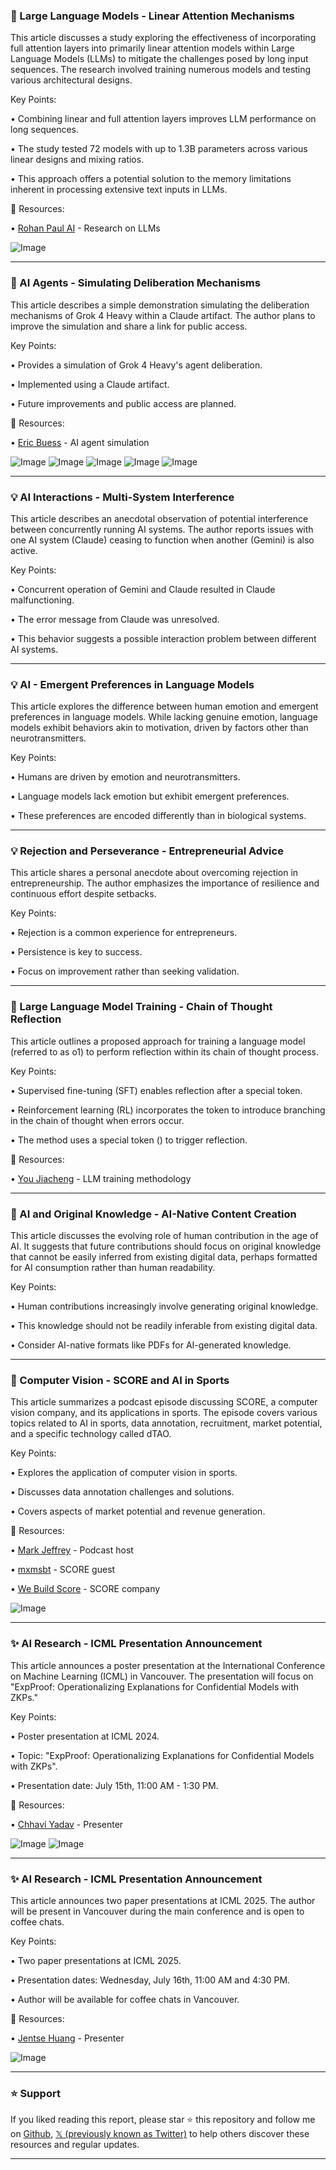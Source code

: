 ### 🤖 Large Language Models - Linear Attention Mechanisms

This article discusses a study exploring the effectiveness of incorporating full attention layers into primarily linear attention models within Large Language Models (LLMs) to mitigate the challenges posed by long input sequences.  The research involved training numerous models and testing various architectural designs.


Key Points:

• Combining linear and full attention layers improves LLM performance on long sequences.


• The study tested 72 models with up to 1.3B parameters across various linear designs and mixing ratios.


•  This approach offers a potential solution to the memory limitations inherent in processing extensive text inputs in LLMs.



🔗 Resources:

• [Rohan Paul AI](https://x.com/rohanpaul_ai) - Research on LLMs


![Image](https://pbs.twimg.com/media/GvjLRetaUAA655d?format=jpg&name=small)


---
### 🚀 AI Agents - Simulating Deliberation Mechanisms

This article describes a simple demonstration simulating the deliberation mechanisms of Grok 4 Heavy within a Claude artifact.  The author plans to improve the simulation and share a link for public access.


Key Points:

•  Provides a simulation of Grok 4 Heavy's agent deliberation.


•  Implemented using a Claude artifact.


• Future improvements and public access are planned.



🔗 Resources:

• [Eric Buess](https://x.com/EricBuess) - AI agent simulation


![Image](https://pbs.twimg.com/amplify_video_thumb/1943547180565819392/img/JIGqrUSryHDEOBxf.jpg)
![Image](https://pbs.twimg.com/media/Gvdw4VDXAAAAjBI?format=jpg&name=900x900)
![Image](https://pbs.twimg.com/amplify_video_thumb/1943145916296273920/img/mpDHxTWEk1FTbcUi.jpg)
![Image](https://pbs.twimg.com/media/GvdxOL2XEAAMgAw?format=jpg&name=small)
![Image](https://pbs.twimg.com/amplify_video_thumb/1943146279430713344/img/YQs2bqFaAqcfksjF.jpg)

---
### 💡 AI Interactions - Multi-System Interference

This article describes an anecdotal observation of potential interference between concurrently running AI systems. The author reports issues with one AI system (Claude) ceasing to function when another (Gemini) is also active.


Key Points:

•  Concurrent operation of Gemini and Claude resulted in Claude malfunctioning.


•  The error message from Claude was unresolved.


•  This behavior suggests a possible interaction problem between different AI systems.


---
### 💡 AI - Emergent Preferences in Language Models

This article explores the difference between human emotion and emergent preferences in language models. While lacking genuine emotion, language models exhibit behaviors akin to motivation, driven by factors other than neurotransmitters.


Key Points:

• Humans are driven by emotion and neurotransmitters.


• Language models lack emotion but exhibit emergent preferences.


• These preferences are encoded differently than in biological systems.


---
### 💡 Rejection and Perseverance - Entrepreneurial Advice

This article shares a personal anecdote about overcoming rejection in entrepreneurship. The author emphasizes the importance of resilience and continuous effort despite setbacks.


Key Points:

• Rejection is a common experience for entrepreneurs.


• Persistence is key to success.


• Focus on improvement rather than seeking validation.



---
### 🤖  Large Language Model Training -  Chain of Thought Reflection

This article outlines a proposed approach for training a language model (referred to as o1) to perform reflection within its chain of thought process.


Key Points:

• Supervised fine-tuning (SFT) enables reflection after a special token.


• Reinforcement learning (RL) incorporates the token to introduce branching in the chain of thought when errors occur.


• The method uses a special token (<wait>) to trigger reflection.



🔗 Resources:

• [You Jiacheng](https://x.com/YouJiacheng) -  LLM training methodology



---
### 🤖 AI and Original Knowledge -  AI-Native Content Creation

This article discusses the evolving role of human contribution in the age of AI.  It suggests that future contributions should focus on original knowledge that cannot be easily inferred from existing digital data, perhaps formatted for AI consumption rather than human readability.



Key Points:

•  Human contributions increasingly involve generating original knowledge.


•  This knowledge should not be readily inferable from existing digital data.


•  Consider AI-native formats like PDFs for AI-generated knowledge.



---
### 🚀 Computer Vision - SCORE and AI in Sports

This article summarizes a podcast episode discussing SCORE, a computer vision company, and its applications in sports.  The episode covers various topics related to AI in sports, data annotation, recruitment, market potential, and a specific technology called dTAO.


Key Points:

• Explores the application of computer vision in sports.


• Discusses data annotation challenges and solutions.


• Covers aspects of market potential and revenue generation.



🔗 Resources:

• [Mark Jeffrey](https://x.com/markjeffrey) - Podcast host


• [mxmsbt](https://x.com/mxmsbt) - SCORE guest


• [We Build Score](https://x.com/webuildscore) - SCORE company


![Image](https://pbs.twimg.com/amplify_video_thumb/1943417601192812544/img/9acnXs3Z_Dzz-D3E.jpg)


---
### ✨ AI Research - ICML Presentation Announcement

This article announces a poster presentation at the International Conference on Machine Learning (ICML) in Vancouver.  The presentation will focus on "ExpProof: Operationalizing Explanations for Confidential Models with ZKPs."


Key Points:

• Poster presentation at ICML 2024.


•  Topic: "ExpProof: Operationalizing Explanations for Confidential Models with ZKPs".


• Presentation date: July 15th, 11:00 AM - 1:30 PM.



🔗 Resources:


• [Chhavi Yadav](https://x.com/chhaviyadav_) - Presenter


![Image](https://pbs.twimg.com/media/GvgfKShXoAAMBEv?format=jpg&name=large)
![Image](https://pbs.twimg.com/media/GvgfgzaW4AA_1O-?format=jpg&name=small)

---
### ✨ AI Research - ICML Presentation Announcement

This article announces two paper presentations at ICML 2025.  The author will be present in Vancouver during the main conference and is open to coffee chats.


Key Points:

• Two paper presentations at ICML 2025.


• Presentation dates: Wednesday, July 16th,  11:00 AM and 4:30 PM.


•  Author will be available for coffee chats in Vancouver.


🔗 Resources:

• [Jentse Huang](https://x.com/JentseHuang) - Presenter


![Image](https://pbs.twimg.com/media/Gvgx5GdWwAAVAcw?format=png&name=small)


---

### ⭐️ Support

If you liked reading this report, please star ⭐️ this repository and follow me on [Github](https://github.com/Drix10), [𝕏 (previously known as Twitter)](https://x.com/DRIX_10_) to help others discover these resources and regular updates.

---